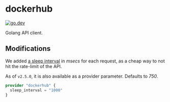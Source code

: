 [//]: # (Autogenerated by https://github.com/BarnabyShearer/meta)

# dockerhub

[![go.dev](https://pkg.go.dev/badge/github.com/Marfeel/dockerhub/)](https://pkg.go.dev/github.com/Marfeel/dockerhub/v2)

Golang API client.

## Modifications

We added [a sleep interval](https://github.com/Marfeel/dockerhub/blob/994dd6e9fbdfc0a97fbd61d1a9be27163af90aa7/v2/main.go#L269)
in _msecs_ for each request, as a cheap way to not hit the rate-limit of the API.

As of `v2.5.0`, it is also available as a provider parameter. Defaults to _750_.

```terraform
provider "dockerhub" {
  sleep_interval = "1000"
}
```
